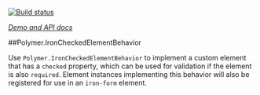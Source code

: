 <!---

This README is automatically generated from the comments in these files:
iron-checked-element-behavior.html

Edit those files, and our readme bot will duplicate them over here!
Edit this file, and the bot will squash your changes :)

The bot does some handling of markdown. Please file a bug if it does the wrong
thing! https://github.com/PolymerLabs/tedium/issues

-->

[![Build status](https://travis-ci.org/PolymerElements/iron-checked-element-behavior.svg?branch=master)](https://travis-ci.org/PolymerElements/iron-checked-element-behavior)

_[Demo and API docs](https://elements.polymer-project.org/elements/iron-checked-element-behavior)_

##Polymer.IronCheckedElementBehavior

Use `Polymer.IronCheckedElementBehavior` to implement a custom element
that has a `checked` property, which can be used for validation if the
element is also `required`. Element instances implementing this behavior
will also be registered for use in an `iron-form` element.
